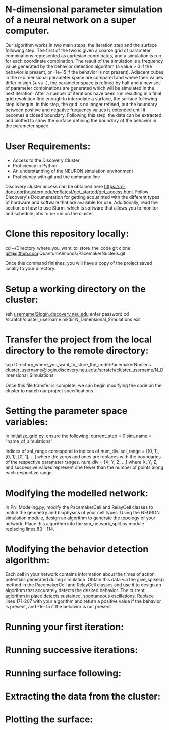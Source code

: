 # N-dimensional parameter simulation of a neural network on a super computer.
Our algorithm works in two main steps, the iteration step and the surface following step. The first of the two is given a coarse grid of parameter combinations represented as cartesian coordinates, and a simulation is run for each coordinate combination. The result of the simulation is a frequency value generated by the behavior detection algorithm (a value > 0 if the behavior is present, or -1e-15 if the behavior is not present). Adjacent cubes in the n-dimensional parameter space are compared and where their values differ in sign (+ vs -), the parameter space is refined by half and a new set of parameter combinations are generated which will be simulated in the next iteration. After a number of iterations have been run resulting in a final grid resolution fine enough to interpolate a surface, the surface following step is begun. In this step, the grid is no longer refined, but the boundary between positive and negative frequency values is extended until it becomes a closed boundary. Following this step, the data can be extracted and plotted to show the surface defining the boundary of the behavior in the parameter space. 

# User Requirements:
- Access to the Discovery Cluster
- Proficiency in Python
- An understanding of the NEURON simulation environment
- Proficiency with git and the command line

Discovery cluster access can be obtained here https://rc-docs.northeastern.edu/en/latest/get_started/get_access.html.
Follow Discovery's Documentation for getting acquainted with the different types of hardware and software that are available for use. Additionally, read the section on how to use Slurm, which is software that allows you to monitor and schedule jobs to be run on the cluster.

# Clone this repository locally:
cd ~/Directory_where_you_want_to_store_the_code
git clone git@github.com:QuantumAlmonds/PacemakerNucleus.git

Once this command finishes, you will have a copy of the project saved locally to your directory. 

# Setup a working directory on the cluster:
ssh username@login.discovery.neu.edu
enter password
cd /scratch/cluster_username
mkdir N_Dimensional_Simulations
exit

# Transfer the project from the local directory to the remote directory:
scp Directory_where_you_want_to_store_the_code/PacemakerNucleus cluster_username@login.discovery.neu.edu:/scratch/cluster_username/N_Dimensional_Simulations

Once this file transfer is complete, we can begin modifying the code on the cluster to match our project specifications. 

# Setting the parameter space variables:
In Initialize_grid.py, ensure the following:
current_step = 0
sim_name = "name_of_simulations"

Indices of sol_range correspond to indices of num_div.
sol_range = [[0, 1], [0, 1], [0, 1], ...] where the zeros and ones are replaces with the boundaries of the respective parameter ranges. 
num_div = [X, Y, Z, ...] where X, Y, Z, and successive values represent one fewer than the number of points along each respective range.

# Modifying the modelled network:
In PN_Modeling.py, modify the PacemakerCell and RelayCell classes to match the geometry and biophysics of your cell types.
Using the NEURON simulation module, design an algorithm to generate the topology of your network. Place this algorithm into the sim_network_split.py module replacing lines 83 - 114. 

# Modifying the behavior detection algorithm:
Each cell in your network contains information about the times of action potentials generated during simulation. Obtain this data via the give_spikes() method in the PacemakerCell and RelayCell classes and use it to design an algorithm that accurately detects the desired behavior. The current aglorithm in place detects sustained, spontaneous oscillations. Replace lines 171-207 with your algorithm and return a positive value if the behavior is present, and -1e-15 if the behavior is not present.

# Running your first iteration:

# Running successive iterations:

# Running surface following:

# Extracting the data from the cluster:

# Plotting the surface:
